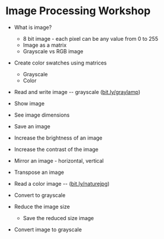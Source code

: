 Image Processing Workshop
=========================

- What is image?
  - 8 bit image - each pixel can be any value from 0 to 255
  - Image as a matrix
  - Grayscale vs RGB image

- Create color swatches using matrices
  - Grayscale
  - Color

- Read and write image -- grayscale ([bit.ly/graylamp](http://bit.ly/graylamp))
- Show image
- See image dimensions
- Save an image
- Increase the brightness of an image
- Increase the contrast of the image
- Mirror an image - horizontal, vertical
- Transpose an image

- Read a color image -- ([bit.ly/naturejpg](http://bit.ly/naturejpg))
- Convert to grayscale


- Reduce the image size
  - Save the reduced size image
- Convert image to grayscale
